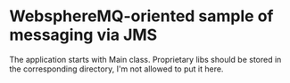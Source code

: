 # WebsphereMQ-oriented sample of messaging via JMS

The application starts with Main class. Proprietary libs should be stored in the corresponding directory, I'm not allowed to put it here.
